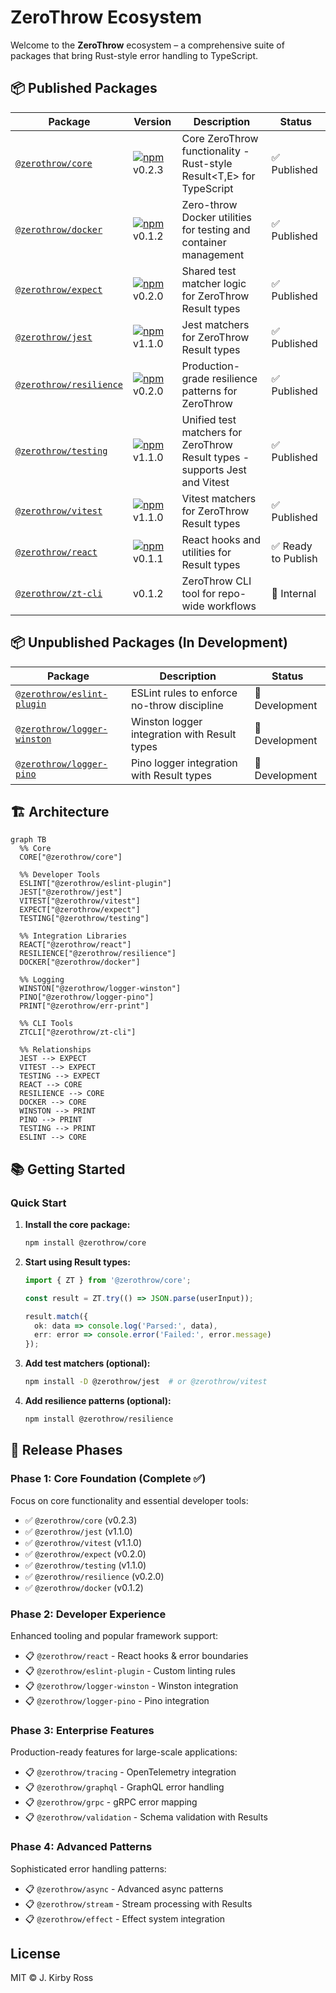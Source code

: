 # ZeroThrow Ecosystem

Welcome to the **ZeroThrow** ecosystem – a comprehensive suite of packages that bring Rust-style error handling to TypeScript.

## 📦 Published Packages

| Package | Version | Description | Status |
|---------|---------|-------------|--------|
| [`@zerothrow/core`](packages/core) | [![npm](https://img.shields.io/npm/v/@zerothrow/core.svg?style=flat-square)](https://npm.im/@zerothrow/core) v0.2.3 | Core ZeroThrow functionality - Rust-style Result<T,E> for TypeScript | ✅ Published |
| [`@zerothrow/docker`](packages/docker) | [![npm](https://img.shields.io/npm/v/@zerothrow/docker.svg?style=flat-square)](https://npm.im/@zerothrow/docker) v0.1.2 | Zero-throw Docker utilities for testing and container management | ✅ Published |
| [`@zerothrow/expect`](packages/expect) | [![npm](https://img.shields.io/npm/v/@zerothrow/expect.svg?style=flat-square)](https://npm.im/@zerothrow/expect) v0.2.0 | Shared test matcher logic for ZeroThrow Result types | ✅ Published |
| [`@zerothrow/jest`](packages/jest) | [![npm](https://img.shields.io/npm/v/@zerothrow/jest.svg?style=flat-square)](https://npm.im/@zerothrow/jest) v1.1.0 | Jest matchers for ZeroThrow Result types | ✅ Published |
| [`@zerothrow/resilience`](packages/resilience) | [![npm](https://img.shields.io/npm/v/@zerothrow/resilience.svg?style=flat-square)](https://npm.im/@zerothrow/resilience) v0.2.0 | Production-grade resilience patterns for ZeroThrow | ✅ Published |
| [`@zerothrow/testing`](packages/testing) | [![npm](https://img.shields.io/npm/v/@zerothrow/testing.svg?style=flat-square)](https://npm.im/@zerothrow/testing) v1.1.0 | Unified test matchers for ZeroThrow Result types - supports Jest and Vitest | ✅ Published |
| [`@zerothrow/vitest`](packages/vitest) | [![npm](https://img.shields.io/npm/v/@zerothrow/vitest.svg?style=flat-square)](https://npm.im/@zerothrow/vitest) v1.1.0 | Vitest matchers for ZeroThrow Result types | ✅ Published |
| [`@zerothrow/react`](packages/react) | [![npm](https://img.shields.io/badge/npm-v0.1.1-brightgreen)](https://npm.im/@zerothrow/react) v0.1.1 | React hooks and utilities for Result types | ✅ Ready to Publish |
| [`@zerothrow/zt-cli`](packages/zt-cli) | v0.1.2 | ZeroThrow CLI tool for repo-wide workflows | 🚧 Internal |

## 📦 Unpublished Packages (In Development)

| Package | Description | Status |
|---------|-------------|--------|
| [`@zerothrow/eslint-plugin`](packages/eslint-plugin) | ESLint rules to enforce no-throw discipline | 🚧 Development |
| [`@zerothrow/logger-winston`](packages/logger-winston) | Winston logger integration with Result types | 🚧 Development |
| [`@zerothrow/logger-pino`](packages/logger-pino) | Pino logger integration with Result types | 🚧 Development |

## 🏗️ Architecture

```mermaid
graph TB
  %% Core
  CORE["@zerothrow/core"]

  %% Developer Tools
  ESLINT["@zerothrow/eslint-plugin"]
  JEST["@zerothrow/jest"]
  VITEST["@zerothrow/vitest"]
  EXPECT["@zerothrow/expect"]
  TESTING["@zerothrow/testing"]

  %% Integration Libraries
  REACT["@zerothrow/react"]
  RESILIENCE["@zerothrow/resilience"]
  DOCKER["@zerothrow/docker"]

  %% Logging
  WINSTON["@zerothrow/logger-winston"]
  PINO["@zerothrow/logger-pino"]
  PRINT["@zerothrow/err-print"]

  %% CLI Tools
  ZTCLI["@zerothrow/zt-cli"]

  %% Relationships
  JEST --> EXPECT
  VITEST --> EXPECT
  TESTING --> EXPECT
  REACT --> CORE
  RESILIENCE --> CORE
  DOCKER --> CORE
  WINSTON --> PRINT
  PINO --> PRINT
  TESTING --> PRINT
  ESLINT --> CORE
```

## 📚 Getting Started

### Quick Start

1. **Install the core package:**
   ```bash
   npm install @zerothrow/core
   ```

2. **Start using Result types:**
   ```typescript
   import { ZT } from '@zerothrow/core';
   
   const result = ZT.try(() => JSON.parse(userInput));
   
   result.match({
     ok: data => console.log('Parsed:', data),
     err: error => console.error('Failed:', error.message)
   });
   ```

3. **Add test matchers (optional):**
   ```bash
   npm install -D @zerothrow/jest  # or @zerothrow/vitest
   ```

4. **Add resilience patterns (optional):**
   ```bash
   npm install @zerothrow/resilience
   ```

## 🚀 Release Phases

### Phase 1: Core Foundation (Complete ✅)
Focus on core functionality and essential developer tools:
- ✅ `@zerothrow/core` (v0.2.3)
- ✅ `@zerothrow/jest` (v1.1.0)
- ✅ `@zerothrow/vitest` (v1.1.0)
- ✅ `@zerothrow/expect` (v0.2.0)
- ✅ `@zerothrow/testing` (v1.1.0)
- ✅ `@zerothrow/resilience` (v0.2.0)
- ✅ `@zerothrow/docker` (v0.1.2)

### Phase 2: Developer Experience
Enhanced tooling and popular framework support:
- 📋 `@zerothrow/react` - React hooks & error boundaries
- 📋 `@zerothrow/eslint-plugin` - Custom linting rules
- 📋 `@zerothrow/logger-winston` - Winston integration
- 📋 `@zerothrow/logger-pino` - Pino integration

### Phase 3: Enterprise Features
Production-ready features for large-scale applications:
- 📋 `@zerothrow/tracing` - OpenTelemetry integration
- 📋 `@zerothrow/graphql` - GraphQL error handling
- 📋 `@zerothrow/grpc` - gRPC error mapping
- 📋 `@zerothrow/validation` - Schema validation with Results

### Phase 4: Advanced Patterns
Sophisticated error handling patterns:
- 📋 `@zerothrow/async` - Advanced async patterns
- 📋 `@zerothrow/stream` - Stream processing with Results
- 📋 `@zerothrow/effect` - Effect system integration

## License

MIT © J. Kirby Ross
